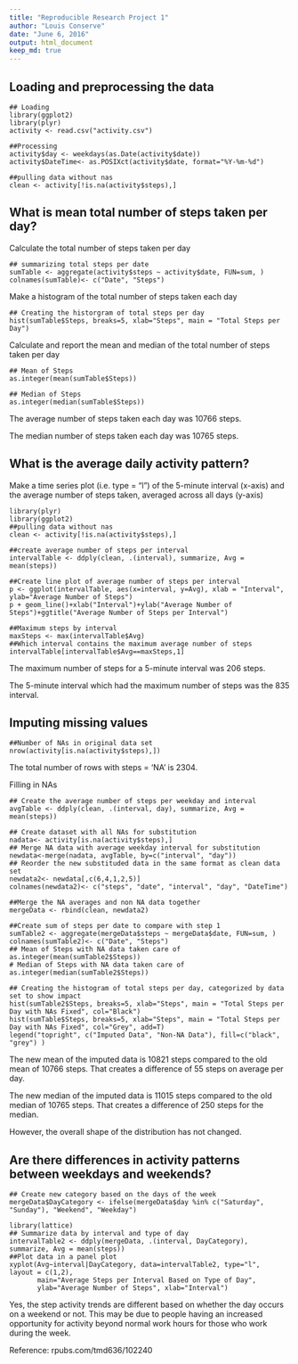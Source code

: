 ```yaml
---
title: "Reproducible Research Project 1"
author: "Louis Conserve"
date: "June 6, 2016"
output: html_document
keep_md: true
---
```


## Loading and preprocessing the data

```{r}
## Loading
library(ggplot2)
library(plyr)
activity <- read.csv("activity.csv")

##Processing
activity$day <- weekdays(as.Date(activity$date))
activity$DateTime<- as.POSIXct(activity$date, format="%Y-%m-%d")

##pulling data without nas
clean <- activity[!is.na(activity$steps),]
```

## What is mean total number of steps taken per day?

Calculate the total number of steps taken per day
```{r}
## summarizing total steps per date
sumTable <- aggregate(activity$steps ~ activity$date, FUN=sum, )
colnames(sumTable)<- c("Date", "Steps")
```

Make a histogram of the total number of steps taken each day
```{r, echo=TRUE}
## Creating the historgram of total steps per day
hist(sumTable$Steps, breaks=5, xlab="Steps", main = "Total Steps per Day")
```

Calculate and report the mean and median of the total number of steps taken per day
```{r}
## Mean of Steps
as.integer(mean(sumTable$Steps))

## Median of Steps
as.integer(median(sumTable$Steps))
```

The average number of steps taken each day was 10766 steps.

The median number of steps taken each day was 10765 steps.

## What is the average daily activity pattern?

Make a time series plot (i.e. type = “l”) of the 5-minute interval (x-axis) and the average number of steps taken, averaged across all days (y-axis)

```{r, echo=TRUE}
library(plyr)
library(ggplot2)
##pulling data without nas
clean <- activity[!is.na(activity$steps),]

##create average number of steps per interval
intervalTable <- ddply(clean, .(interval), summarize, Avg = mean(steps))

##Create line plot of average number of steps per interval
p <- ggplot(intervalTable, aes(x=interval, y=Avg), xlab = "Interval", ylab="Average Number of Steps")
p + geom_line()+xlab("Interval")+ylab("Average Number of Steps")+ggtitle("Average Number of Steps per Interval")

##Maximum steps by interval
maxSteps <- max(intervalTable$Avg)
##Which interval contains the maximum average number of steps
intervalTable[intervalTable$Avg==maxSteps,1]
```

The maximum number of steps for a 5-minute interval was 206 steps.

The 5-minute interval which had the maximum number of steps was the 835 interval.

## Imputing missing values

```{r}
##Number of NAs in original data set
nrow(activity[is.na(activity$steps),])
```

The total number of rows with steps = ‘NA’ is 2304. 

Filling in NAs
```{r,echo=TRUE}
## Create the average number of steps per weekday and interval
avgTable <- ddply(clean, .(interval, day), summarize, Avg = mean(steps))

## Create dataset with all NAs for substitution
nadata<- activity[is.na(activity$steps),]
## Merge NA data with average weekday interval for substitution
newdata<-merge(nadata, avgTable, by=c("interval", "day"))
## Reorder the new substituded data in the same format as clean data set
newdata2<- newdata[,c(6,4,1,2,5)]
colnames(newdata2)<- c("steps", "date", "interval", "day", "DateTime")

##Merge the NA averages and non NA data together
mergeData <- rbind(clean, newdata2)

##Create sum of steps per date to compare with step 1
sumTable2 <- aggregate(mergeData$steps ~ mergeData$date, FUN=sum, )
colnames(sumTable2)<- c("Date", "Steps")
## Mean of Steps with NA data taken care of
as.integer(mean(sumTable2$Steps))
# Median of Steps with NA data taken care of
as.integer(median(sumTable2$Steps))

## Creating the histogram of total steps per day, categorized by data set to show impact
hist(sumTable2$Steps, breaks=5, xlab="Steps", main = "Total Steps per Day with NAs Fixed", col="Black")
hist(sumTable$Steps, breaks=5, xlab="Steps", main = "Total Steps per Day with NAs Fixed", col="Grey", add=T)
legend("topright", c("Imputed Data", "Non-NA Data"), fill=c("black", "grey") )
```

The new mean of the imputed data is 10821 steps compared to the old mean of 10766 steps. That creates a difference of 55 steps on average per day.

The new median of the imputed data is 11015 steps compared to the old median of 10765 steps. That creates a difference of 250 steps for the median.

However, the overall shape of the distribution has not changed.

## Are there differences in activity patterns between weekdays and weekends?
```{r, echo=TRUE}
## Create new category based on the days of the week
mergeData$DayCategory <- ifelse(mergeData$day %in% c("Saturday", "Sunday"), "Weekend", "Weekday")

library(lattice)
## Summarize data by interval and type of day
intervalTable2 <- ddply(mergeData, .(interval, DayCategory), summarize, Avg = mean(steps))
##Plot data in a panel plot
xyplot(Avg~interval|DayCategory, data=intervalTable2, type="l",  layout = c(1,2),
       main="Average Steps per Interval Based on Type of Day", 
       ylab="Average Number of Steps", xlab="Interval")
```

Yes, the step activity trends are different based on whether the day occurs on a weekend or not. This may be due to people having an increased opportunity for activity beyond normal work hours for those who work during the week.

Reference: rpubs.com/tmd636/102240

